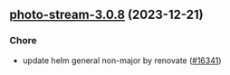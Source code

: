 

## [photo-stream-3.0.8](https://github.com/truecharts/charts/compare/photo-stream-3.0.7...photo-stream-3.0.8) (2023-12-21)

### Chore

- update helm general non-major by renovate ([#16341](https://github.com/truecharts/charts/issues/16341))
  
  